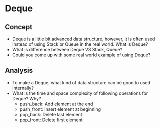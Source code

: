 
# Deque

## Concept
- Deque is a little bit advanced data structure, however, it is often used instead of using Stack or Queue in the real world. What is Deque?
- What is difference between Deque VS Stack, Queue?
- Could you come up with some real world example of using Deque?

## Analysis
- To make a Deque, what kind of data structure can be good to used internally?
- What is the time and space complexity of following operations for Deque? Why?
    - push_back:	Add element at the end
    - push_front:	Insert element at beginning 
    - pop_back:	    Delete last element
    - pop_front:	Delete first element